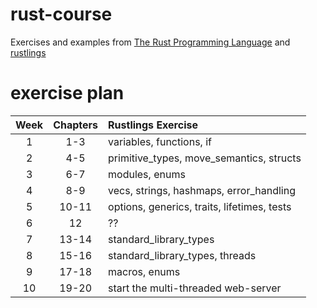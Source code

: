 # rust-course
Exercises and examples from [The Rust Programming Language](https://doc.rust-lang.org/book/) and [rustlings](https://github.com/rust-lang/rustlings/)

# exercise plan
| Week | Chapters | Rustlings Exercise |
|:----:|:--------:|:-------------------|
|    1 | 1-3      | variables, functions, if |
|    2 | 4-5      | primitive_types, move_semantics, structs |
|    3 | 6-7      | modules, enums |
|    4 | 8-9      | vecs, strings, hashmaps, error_handling |
|    5 | 10-11    | options, generics, traits, lifetimes, tests |
|    6 | 12       | ?? |
|    7 | 13-14    | standard_library_types |
|    8 | 15-16    | standard_library_types, threads |
|    9 | 17-18    | macros, enums |
|   10 | 19-20    | start the multi-threaded web-server |
